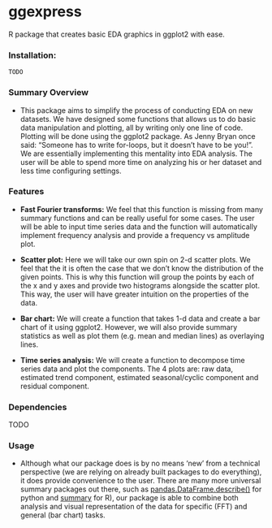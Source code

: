 # ggexpress

R package that creates basic EDA graphics in ggplot2 with ease.

### Installation:

```
TODO
```

### Summary Overview
- This package aims to simplify the process of conducting EDA on new datasets. We have designed some functions that allows us to do basic data manipulation and plotting, all by writing only one line of code. Plotting will be done using the ggplot2 package. As Jenny Bryan once said: “Someone has to write for-loops, but it doesn’t have to be you!”. We are essentially implementing this mentality into EDA analysis. The user will be able to spend more time on analyzing his or her dataset and less time configuring settings. 

### Features
- **Fast Fourier transforms:** We feel that this function is missing from many summary functions and can be really useful for some cases. The user will be able to input time series data and the function will automatically implement frequency analysis and provide a frequency vs amplitude plot.

- **Scatter plot:** Here we will take our own spin on 2-d scatter plots. We feel that the it is often the case that we don’t know the distribution of the given points. This is why this function will group the points by each of the x and y axes and provide two histograms alongside the scatter plot. This way, the user will have greater intuition on the properties of the data.

- **Bar chart:** We will create a function that takes 1-d data and create a bar chart of it using ggplot2. However, we will also provide summary statistics as well as plot them (e.g. mean and median lines) as overlaying lines.


- **Time series analysis:** We will create a function to decompose time series data and plot the components. The 4 plots are: raw data, estimated trend component, estimated seasonal/cyclic component and residual component.


### Dependencies

TODO

### Usage

- Although what our package does is by no means ‘new’ from a technical perspective (we are relying on already built packages to do everything), it does provide convenience to the user. There are many more universal summary packages out there, such as [pandas.DataFrame.describe()](https://pandas.pydata.org/pandas-docs/stable/reference/api/pandas.DataFrame.describe.html) for python and [summary](https://www.rdocumentation.org/packages/base/versions/3.6.2/topics/summary) for R), our package is able to combine both analysis and visual representation of the data for specific (FFT) and general (bar chart) tasks.


